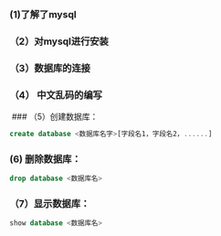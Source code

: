 ### (1)了解了mysql
 
### （2）对mysql进行安装

 ### （3）数据库的连接
 
 ### （4） 中文乱码的编写
 
 ### （5）创建数据库：
  
  ```sql
  create database <数据库名字>[字段名1，字段名2，......]
  ```
### (6) 删除数据库：
```sql
drop database <数据库名>
```
### （7）显示数据库：
```sql
show database <数据库名>
```
    
   
